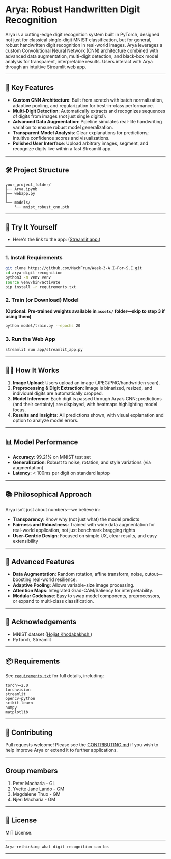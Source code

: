 # Arya: Robust Handwritten Digit Recognition

Arya is a cutting-edge digit recognition system built in PyTorch, designed not just for classical single-digit MNIST classification, but for general, robust handwritten digit recognition in real-world images. Arya leverages a custom Convolutional Neural Network (CNN) architecture combined with advanced data augmentation, multi-digit detection, and black-box model analysis for transparent, interpretable results. Users interact with Arya through an intuitive Streamlit web app.

---

## 🌟 Key Features

- **Custom CNN Architecture**: Built from scratch with batch normalization, adaptive pooling, and regularization for best-in-class performance.
- **Multi-Digit Detection**: Automatically extracts and recognizes sequences of digits from images (not just single digits!).
- **Advanced Data Augmentation**: Pipeline simulates real-life handwriting variation to ensure robust model generalization.
- **Transparent Model Analysis**: Clear explanations for predictions; intuitive confidence scores and visualizations.
- **Polished User Interface**: Upload arbitrary images, segment, and recognize digits live within a fast Streamlit app.

---

## 🛠 Project Structure

```
your_project_folder/
├── Arya.ipynb
├── webapp.py               
│
└── models/
    └── mnist_robust_cnn.pth
```

---

## 🚀 Try It Yourself

- Here's the link to the app: ([Streamlit app.](https://machfrum-week-3-a-i-for-s-e-webapp-zbdbqr.streamlit.app/))

---

### 1. Install Requirements

```sh
git clone https://github.com/MachFrum/Week-3-A.I-For-S.E.git
cd arya-digit-recognition
python3 -m venv venv
source venv/bin/activate
pip install -r requirements.txt
```

### 2. Train (or Download) Model

**(Optional: Pre-trained weights available in `assets/` folder—skip to step 3 if using them)**

```sh
python model/train.py --epochs 20
```

### 3. Run the Web App

```sh
streamlit run app/streamlit_app.py
```

---

## 🧑‍💻 How It Works

1. **Image Upload**: Users upload an image (JPEG/PNG/handwritten scan).
2. **Preprocessing & Digit Extraction**: Image is binarized, resized, and individual digits are automatically cropped.
3. **Model Inference**: Each digit is passed through Arya’s CNN; predictions (and their certainty) are displayed, with heatmaps highlighting model focus.
4. **Results and Insights**: All predictions shown, with visual explanation and option to analyze model errors.

---

## 📊 Model Performance

- **Accuracy**: 99.21% on MNIST test set
- **Generalization**: Robust to noise, rotation, and style variations (via augmentation)
- **Latency**: < 100ms per digit on standard laptop

---

## 📚 Philosophical Approach

Arya isn’t just about numbers—we believe in:

- **Transparency**: Know why (not just what) the model predicts
- **Fairness and Robustness**: Trained with wide data augmentation for real-world application, not just benchmark bragging rights
- **User-Centric Design**: Focused on simple UX, clear results, and easy extensibility

---

## 🔬 Advanced Features

- **Data Augmentation**: Random rotation, affine transform, noise, cutout—boosting real-world resilience.
- **Adaptive Pooling**: Allows variable-size image processing.
- **Attention Maps**: Integrated Grad-CAM/Saliency for interpretability.
- **Modular Codebase**: Easy to swap model components, preprocessors, or expand to multi-class classification.

---

## 📝 Acknowledgements

- MNIST dataset ([Hojjat Khodabakhsh.](https://www.kaggle.com/datasets/hojjatk/mnist-dataset))
- PyTorch, Streamlit

---

## 📦 Requirements

See [`requirements.txt`](requirements.txt) for full details, including:

```
torch>=2.0
torchvision
streamlit
opencv-python
scikit-learn
numpy
matplotlib
```

---

## 🤝 Contributing

Pull requests welcome! Please see the [CONTRIBUTING.md](CONTRIBUTING.md) if you wish to help improve Arya or extend it to further applications.

---

## Group members

1. Peter Macharia - GL
2. Yvette Jane Lando - GM
3. Magdalene Thuo - GM
4. Njeri Macharia - GM

---

## 📣 License

MIT License.

---

```
Arya—rethinking what digit recognition can be.
```
---
